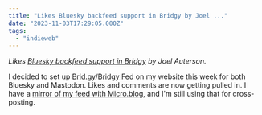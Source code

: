 ```yaml
---
title: "Likes Bluesky backfeed support in Bridgy by Joel ..."
date: "2023-11-03T17:29:05.000Z"
tags: 
  - "indieweb"
---
```


_Likes [Bluesky backfeed support in Bridgy](https://www.joelotter.com/posts/2023/10/bridgy-bluesky/) by Joel Auterson._

I decided to set up [Brid.gy](https://brid.gy/)/[Bridgy Fed](https://fed.brid.gy/) on my website this week for both Bluesky and Mastodon. Likes and comments are now getting pulled in. I have a [mirror of my feed with Micro.blog](https://micro.blog/nsmsn), and I'm still using that for cross-posting.
